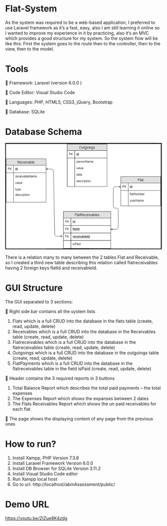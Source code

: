 # Flat-System
As the system was required to be a web-based application, I preferred to use Laravel framework as it’s a fast, easy, also I am still learning it online so I wanted to improve my experience in it by practicing, also it’s an MVC which provides a good structure for my system. So the system flow will be like this: First the system goes to the route then to the controller, then to the view, then to the model.

# Tools
 Framework: Laravel (version 6.0.0 )

 Code Editor: Visual Studio Code

 Languages: PHP, HTML5, CSS3, jQuery, Bootstrap

 Database: SQLite

# Database Schema
![Screenshot](Schema.PNG)

There is a relation many to many between the 2 tables Flat and Receivable, so I created a third
new table describing this relation called flatreceivables having 2 foreign keys flatId and
receivableId.

# GUI Structure
The GUI separated to 3 sections:

 Right side bar contains all the system lists

  1. Flats which is a full CRUD into the database in the flats table (create, read,
  update, delete)
  2. Receivables which is a full CRUD into the database in the Receivables table
  (create, read, update, delete)
  3. Flatreceivables which is a full CRUD into the database in the flatreceivables table
  (create, read, update, delete)
  4. Outgoings which is a full CRUD into the database in the outgoings table (create,
  read, update, delete)
  5. FlatPayments which is a full CRUD into the database in the flatreceivables table
  in the field isPaid (create, read, update, delete)
  
 Header contains the 3 required reports in 3 buttons

  1. Total Balance Report which describes the total paid payments – the total
  expenses
  2. The Expenses Report which shows the expanses between 2 dates
  3. The Flats Receivables Report which shows the un paid receivables for each flat
  
 The page shows the displaying content of any page from the previous ones

# How to run?
1. Install Xampp, PHP Version 7.3.8
2. Install Laravel Framework Version 6.0.0
3. Install DB Browser for SQLite Version 3.11.2
4. Install Visual Studio Code editor
5. Run Xampp local host
6. Go to url: http://localhost/abmAssessment/public/

# Demo URL
https://youtu.be/ZIZue8K4zdg
